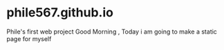 # phile567.github.io
Phile's first web project
Good Morning , Today i am going to make a static page for myself
